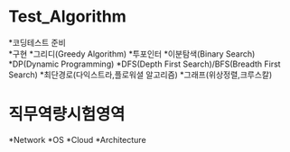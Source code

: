 # Test_Algorithm

*코딩테스트 준비</br>
*구현
*그리디(Greedy Algorithm)
*투포인터
*이분탐색(Binary Search)
*DP(Dynamic Programming)
*DFS(Depth First Search)/BFS(Breadth First Search)
*최단경로(다익스트라,플로워셜 알고리즘)
*그래프(위상정렬,크루스칼)


# 직무역량시험영역
*Network
*OS
*Cloud
*Architecture
